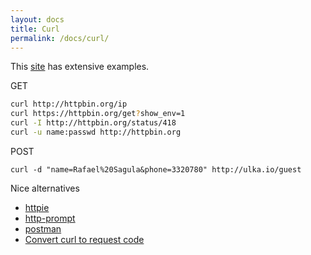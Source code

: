 ```yaml
---
layout: docs
title: Curl
permalink: /docs/curl/
---
```


This [site](https://curl.haxx.se/docs/manual.html) has extensive examples.

GET

```bash
curl http://httpbin.org/ip
curl https://httpbin.org/get?show_env=1
curl -I http://httpbin.org/status/418
curl -u name:passwd http://httpbin.org
```

POST
    
    curl -d "name=Rafael%20Sagula&phone=3320780" http://ulka.io/guest

Nice alternatives  
* [httpie](https://github.com/jkbrzt/httpie)  
* [http-prompt](https://github.com/eliangcs/http-prompt)  
* [postman](https://www.getpostman.com/)  
* [Convert curl to request code](http://curl.trillworks.com/)  